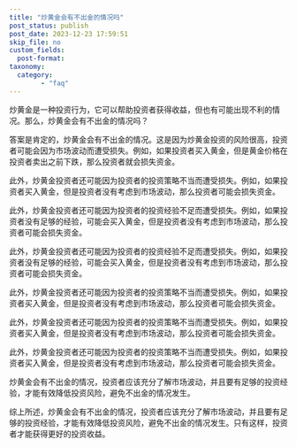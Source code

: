 ```yaml
---
title: "炒黄金会有不出金的情况吗"
post_status: publish
post_date: 2023-12-23 17:59:51
skip_file: no
custom_fields: 
  post-format: 
taxonomy:
  category:
        - "faq"
---
```


炒黄金是一种投资行为，它可以帮助投资者获得收益，但也有可能出现不利的情况。那么，炒黄金会有不出金的情况吗？

答案是肯定的，炒黄金会有不出金的情况。这是因为炒黄金投资的风险很高，投资者可能会因为市场波动而遭受损失。例如，如果投资者买入黄金，但是黄金价格在投资者卖出之前下跌，那么投资者就会损失资金。

此外，炒黄金投资者还可能因为投资者的投资策略不当而遭受损失。例如，如果投资者买入黄金，但是投资者没有考虑到市场波动，那么投资者可能会损失资金。

此外，炒黄金投资者还可能因为投资者的投资经验不足而遭受损失。例如，如果投资者没有足够的经验，可能会买入黄金，但是投资者没有考虑到市场波动，那么投资者可能会损失资金。

此外，炒黄金投资者还可能因为投资者的投资经验不足而遭受损失。例如，如果投资者没有足够的经验，可能会买入黄金，但是投资者没有考虑到市场波动，那么投资者可能会损失资金。

此外，炒黄金投资者还可能因为投资者的投资策略不当而遭受损失。例如，如果投资者买入黄金，但是投资者没有考虑到市场波动，那么投资者可能会损失资金。

此外，炒黄金投资者还可能因为投资者的投资策略不当而遭受损失。例如，如果投资者买入黄金，但是投资者没有考虑到市场波动，那么投资者可能会损失资金。

此外，炒黄金投资者还可能因为投资者的投资策略不当而遭受损失。例如，如果投资者买入黄金，但是投资者没有考虑到市场波动，那么投资者可能会损失资金。

炒黄金会有不出金的情况，投资者应该充分了解市场波动，并且要有足够的投资经验，才能有效降低投资风险，避免不出金的情况发生。

综上所述，炒黄金会有不出金的情况，投资者应该充分了解市场波动，并且要有足够的投资经验，才能有效降低投资风险，避免不出金的情况发生。只有这样，投资者才能获得更好的投资收益。
